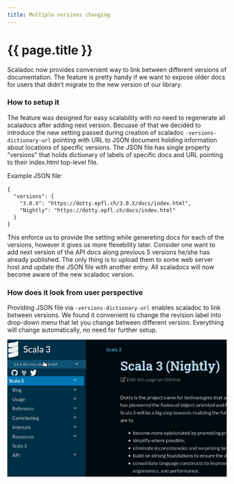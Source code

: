 ```yaml
---
title: Multiple versions changing
---
```


# {{ page.title }}

Scaladoc now provides convenient way to link between different versions of documentation. The feature is pretty handy if we want to expose older docs for users that didn't migrate to the new version of our library.

### How to setup it

The feature was designed for easy scalability with no need to regenerate all scaladocs after adding next version. Becuase of that we decided to introduce the new setting passed during creation of scaladoc `-versions-dictionary-url` pointing with URL to JSON document holding information about locations of specific versions. The JSON file has single property "versions" that holds dictionary of labels of specific docs and URL pointing to their index.html top-level file.

Example JSON file:
```
{
  "versions": {
    "3.0.X": "https://dotty.epfl.ch/3.0.X/docs/index.html",
    "Nightly": "https://dotty.epfl.ch/docs/index.html"
  }
}
```

This enforce us to provide the setting while genereting docs for each of the versions, however it gives us more flexebility later. Consider one want to add next version of the API docs along previous 5 versions he/she has already published. The only thing is to upload them to some web server host and update the JSON file with another entry. All scaladocs will now become aware of the new scaladoc version.

### How does it look from user perspective

Providing JSON file via `-versions-dictionary-url` enables scaladoc to link between versions. We found it convenient to change the revision label into drop-down menu that let you change between different version. Everything will change automatically, no need for further setup.

![](../../../images/scaladoc/nightly.gif)
